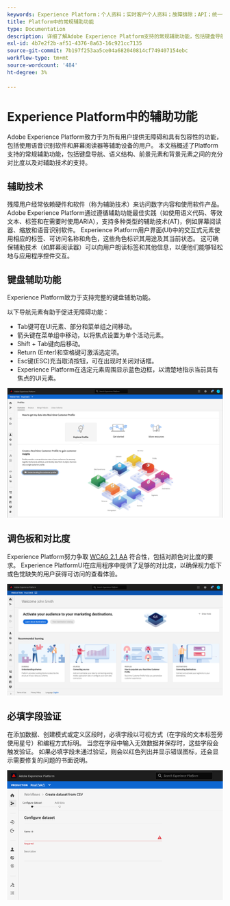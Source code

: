 ```yaml
---
keywords: Experience Platform；个人资料；实时客户个人资料；故障排除；API；统一个人资料；统一个人资料；统一；个人资料；rtcp；XDM图形
title: Platform中的常规辅助功能
type: Documentation
description: 详细了解Adobe Experience Platform支持的常规辅助功能，包括键盘导航、调色板和对比度以及辅助技术支持。
exl-id: 4b7e2f2b-af51-4376-8a63-16c921cc7135
source-git-commit: 7b197f253aa5ce04a682040814cf749407154ebc
workflow-type: tm+mt
source-wordcount: '484'
ht-degree: 3%

---
```


# Experience Platform中的辅助功能

Adobe Experience Platform致力于为所有用户提供无障碍和具有包容性的功能，包括使用语音识别软件和屏幕阅读器等辅助设备的用户。 本文档概述了Platform支持的常规辅助功能，包括键盘导航、语义结构、前景元素和背景元素之间的充分对比度以及对辅助技术的支持。

## 辅助技术

残障用户经常依赖硬件和软件（称为辅助技术）来访问数字内容和使用软件产品。 Adobe Experience Platform通过遵循辅助功能最佳实践（如使用语义代码、等效文本、标签和在需要时使用ARIA），支持多种类型的辅助技术(AT)，例如屏幕阅读器、缩放和语音识别软件。 Experience Platform用户界面(UI)中的交互式元素使用相应的标签、可访问名称和角色，这些角色标识其用途及其当前状态。 这可确保辅助技术（如屏幕阅读器）可以向用户朗读标签和其他信息，以便他们能够轻松地与应用程序控件交互。

## 键盘辅助功能

Experience Platform致力于支持完整的键盘辅助功能。

以下导航元素有助于促进无障碍功能：
* Tab键可在UI元素、部分和菜单组之间移动。
* 箭头键在菜单组中移动，以将焦点设置为单个活动元素。
* Shift + Tab键向后移动。
* Return (Enter)和空格键可激活选定项。
* Esc键(ESC)充当取消按钮，可在出现时关闭对话框。
* Experience Platform在选定元素周围显示蓝色边框，以清楚地指示当前具有焦点的UI元素。

![选定元素周围出现蓝色边框，表示应用了焦点。](images/profile-overview-tab.png)

## 调色板和对比度

Experience Platform努力争取 [WCAG 2.1 AA](https://www.w3.org/TR/WCAG/) 符合性，包括对颜色对比度的要求。 Experience PlatformUI在应用程序中提供了足够的对比度，以确保视力低下或色觉缺失的用户获得可访问的查看体验。

![Experience PlatformUI主页上的调色板和对比度。](images/homepage.png)

## 必填字段验证

在添加数据、创建模式或定义区段时，必填字段以可视方式（在字段的文本标签旁使用星号）和编程方式标明。 当您在字段中输入无效数据并保存时，这些字段会触发验证。 如果必填字段未通过验证，则会以红色列出并显示错误图标，还会显示需要修复的问题的书面说明。

![未通过验证的必填字段的特写。 该字段显示为红色，并出现一个错误图标。](images/field-validation.png)
